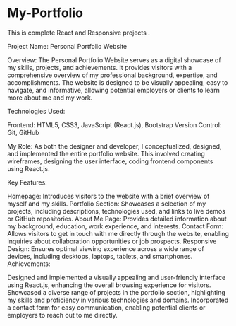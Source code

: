# My-Portfolio
This is complete React and Responsive projects .

Project Name: Personal Portfolio Website

Overview:
The Personal Portfolio Website serves as a digital showcase of my skills, projects, and achievements. It provides visitors with a comprehensive overview of my professional background, expertise, and accomplishments. The website is designed to be visually appealing, easy to navigate, and informative, allowing potential employers or clients to learn more about me and my work.

Technologies Used:

Frontend: HTML5, CSS3, JavaScript (React.js), Bootstrap
Version Control: Git, GitHub

My Role:
As both the designer and developer, I conceptualized, designed, and implemented the entire portfolio website. This involved creating wireframes, designing the user interface, coding frontend components using React.js.

Key Features:

Homepage: Introduces visitors to the website with a brief overview of myself and my skills.
Portfolio Section: Showcases a selection of my projects, including descriptions, technologies used, and links to live demos or GitHub repositories.
About Me Page: Provides detailed information about my background, education, work experience, and interests.
Contact Form: Allows visitors to get in touch with me directly through the website, enabling inquiries about collaboration opportunities or job prospects.
Responsive Design: Ensures optimal viewing experience across a wide range of devices, including desktops, laptops, tablets, and smartphones.
Achievements:

Designed and implemented a visually appealing and user-friendly interface using React.js, enhancing the overall browsing experience for visitors.
Showcased a diverse range of projects in the portfolio section, highlighting my skills and proficiency in various technologies and domains.
Incorporated a contact form for easy communication, enabling potential clients or employers to reach out to me directly.
